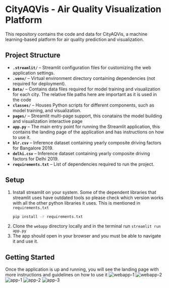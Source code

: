 # CityAQVis - Air Quality Visualization Platform  

This repository contains the code and data for CityAQVis, a machine learning-based platform for air quality prediction and visualization.  

## Project Structure  

- **`.streamlit/`** – Streamlit configuration files for customizing the web application settings.  
- **`.venv/`** – Virtual environment directory containing dependencies (not required for deployment).  
- **`Data/`** – Contains data files required for model training and visualization for each city. The relative file paths here are important as it is used in the code 
- **`classes/`** – Houses Python scripts for different components, such as model training, and visualization.  
- **`pages/`** – Streamlit multi-page support, this conatains the model building and visualization interactive page 
- **`app.py`** – The main entry point for running the Streamlit application, this contains the landing page of the application and has instructions on how to use it.
- **`blr.csv`** – Inference dataset containing yearly composite driving factors for Bangalore 2019.  
- **`delhi.csv`** – Inference dataset containing yearly composite driving factors for Delhi 2019. 
- **`requirements.txt`** – List of dependencies required to run the project. 

## Setup
1. Install streamlit on your system. Some of the dependent libraries that streamlit uses have outdated tools so please check which version works with all the other python libraries it uses. This is mentioned in `requirements.txt`
   ```bash  
   pip install -r requirements.txt  
   ``` 
2. Clone the `webapp` directory locally and in the terminal run `streamlit run app.py`
3. The app should open in your browser and you must be able to navigate it and use it.

## Getting Started
Once the application is up and running, you will see the landing page with more instructions and guidelines on how to use it
![webapp-1](https://github.com/user-attachments/assets/a6fed05e-85f7-416e-910f-b0dcf55cb958)
![webapp-2](https://github.com/user-attachments/assets/8e4fbe3b-504b-4d36-a7bd-bb6abc67e035)
![app-1](https://github.com/user-attachments/assets/cdd16873-55e7-4c82-b251-f66c81d5274e)
![app-2](https://github.com/user-attachments/assets/e749883d-a249-47cb-b02c-ab7b0c8c6317)
![app-3](https://github.com/user-attachments/assets/79c5c2e9-63ca-42d8-a71b-daffde803595)

